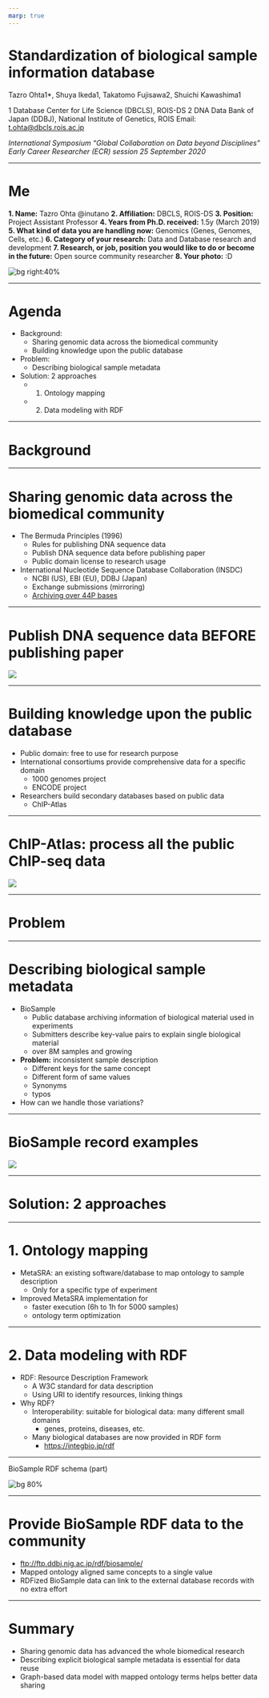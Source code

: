 ```yaml
---
marp: true
---
```


# Standardization of biological sample information database

Tazro Ohta1*, Shuya Ikeda1, Takatomo Fujisawa2, Shuichi Kawashima1

1 Database Center for Life Science (DBCLS), ROIS-DS
2 DNA Data Bank of Japan (DDBJ), National Institute of Genetics, ROIS
Email: t.ohta@dbcls.rois.ac.jp

*International Symposium “Global Collaboration on Data beyond Disciplines”*
*Early Career Researcher (ECR) session*
*25 September 2020*

---

# Me

**1. Name:** Tazro Ohta @inutano
**2. Affiliation:** DBCLS, ROIS-DS
**3. Position:** Project Assistant Professor
**4. Years from Ph.D. received:** 1.5y (March 2019)
**5. What kind of data you are handling now:** Genomics (Genes, Genomes, Cells, etc.)
**6. Category of your research:** Data and Database research and development
**7. Research, or job, position you would like to do or become in the future:** Open source community researcher
**8. Your photo:** :D

![bg right:40%](images/liquorthon.png)

---

# Agenda

- Background:
  - Sharing genomic data across the biomedical community
  - Building knowledge upon the public database
- Problem:
  - Describing biological sample metadata
- Solution: 2 approaches
  - 1. Ontology mapping
  - 2. Data modeling with RDF

---

# Background

---

# Sharing genomic data across the biomedical community

- The Bermuda Principles (1996)
  - Rules for publishing DNA sequence data
  - Publish DNA sequence data before publishing paper
  - Public domain license to research usage
- International Nucleotide Sequence Database Collaboration (INSDC)
  - NCBI (US), EBI (EU), DDBJ (Japan)
  - Exchange submissions (mirroring)
  - [Archiving over 44P bases](https://trace.ncbi.nlm.nih.gov/Traces/sra/sra.cgi?view=announcement)

---

# Publish DNA sequence data BEFORE publishing paper

![](images/biology.png)

---

# Building knowledge upon the public database

- Public domain: free to use for research purpose
- International consortiums provide comprehensive data for a specific domain
  - 1000 genomes project
  - ENCODE project
- Researchers build secondary databases based on public data
  - ChIP-Atlas

---



# ChIP-Atlas: process all the public ChIP-seq data

![](images/chipatlas.jpg)

<!-- _footer: 'Shinya Oki, Tazro Ohta, et al. ChIP‐Atlas: a data‐mining suite powered by full integration of public ChIP‐seq data. EMBO Rep. (2018) e46255; DOI: https://doi.org/10.15252/embr.201846255' -->

---

# Problem

---

# Describing biological sample metadata

- BioSample
  - Public database archiving information of biological material used in experiments
  - Submitters describe key-value pairs to explain single biological material
  - over 8M samples and growing
- **Problem:** inconsistent sample description
  - Different keys for the same concept
  - Different form of same values
  - Synonyms
  - typos
- How can we handle those variations?

---

# BioSample record examples

![](images/biosample.png)

---

# Solution: 2 approaches

---

# 1. Ontology mapping

- MetaSRA: an existing software/database to map ontology to sample description
  - Only for a specific type of experiment
- Improved MetaSRA implementation for
  - faster execution (6h to 1h for 5000 samples)
  - ontology term optimization 

---

# 2. Data modeling with RDF

- RDF: Resource Description Framework
  - A W3C standard for data description
  - Using URI to identify resources, linking things
- Why RDF?
  - Interoperability: suitable for biological data: many different small domains
    - genes, proteins, diseases, etc.
  - Many biological databases are now provided in RDF form
    - https://integbio.jp/rdf

---

BioSample
RDF schema (part)

![bg 80%](images/schema.png)

---

# Provide BioSample RDF data to the community

- ftp://ftp.ddbj.nig.ac.jp/rdf/biosample/
- Mapped ontology aligned same concepts to a single value
- RDFized BioSample data can link to the external database records with no extra effort

---

# Summary

- Sharing genomic data has advanced the whole biomedical research
- Describing explicit biological sample metadata is essential for data reuse
- Graph-based data model with mapped ontology terms helps better data sharing
